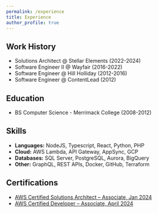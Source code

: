 ```yaml
---
permalink: /experience
title: Experience
author_profile: true
---
```


## Work History
- Solutions Architect @ Stellar Elements (2022-2024)
- Software Engineer II @ Wayfair (2016-2022)
- Software Engineer @ Hill Holliday (2012-2016)
- Software Engineer @ ContentLead (2012)

## Education
- BS Computer Science - Merrimack College (2008-2012)

## Skills
- **Languages:** NodeJS, Typescript, React, Python, PHP	
- **Cloud:** AWS Lambda, API Gateway, AppSync, GCP
- **Databases:** SQL Server, PostgreSQL, Aurora, BigQuery
- **Other:** GraphQL, REST APIs, Docker, GitHub, Terraform

## Certifications
- [AWS Certified Solutions Architect – Associate, Jan 2024](https://www.credly.com/badges/396937e3-f38b-44d5-bffa-245decd79af6)
- [AWS Certified Developer – Associate, April 2024](https://www.credly.com/badges/1e5648f1-7cf7-4d86-879f-8dec39eee5ad/)
